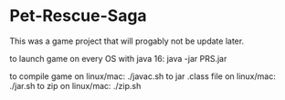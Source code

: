 # Pet-Rescue-Saga
This was a game project that will progably not be update later.

to launch game on every OS with java 16:
java -jar PRS.jar


to compile game on linux/mac:
./javac.sh
to jar .class file on linux/mac:
./jar.sh
to zip on linux/mac:
./zip.sh
